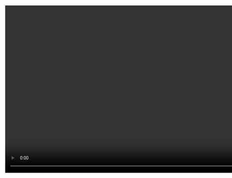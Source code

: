 <video width="1020" height="540" 
       src="https://res.cloudinary.com/dye74kvqk/video/upload/v1726035449/video_gkur97.mp4"  
       controls>
</video>
